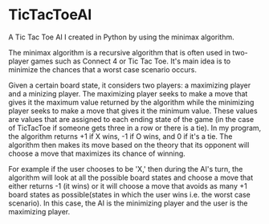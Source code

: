 # TicTacToeAI
  A Tic Tac Toe AI I created in Python by using the minimax algorithm.
  
  The minimax algorithm is a recursive algorithm that is often used in two-player games such as Connect 4 or Tic Tac Toe. It's main idea is to minimize the chances that a worst case scenario occurs. 
  
  Given a certain board state, it considers two players: a maximizing player and a minizing player. The maximizing player seeks to make a move that gives it the maximum value returned by the algorithm while the minimizing player seeks to make a move that gives it the minimum value. These values are values that are assigned to each ending state of the game (in the case of TicTacToe if someone gets three in a row or there is a tie). In my program, the algorithm returns +1 if X wins, -1 if O wins, and 0 if it's a tie. The algorithm then makes its move based on the theory that its opponent will choose a move that maximizes its chance of winning. 
  
  For example if the user chooses to be 'X,' then during the AI's turn, the algorithm will look at all the possible board states and choose a move that either returns -1 (it wins) or it will choose a move that avoids as many +1 board states as possible(states in which the user wins i.e. the worst case scenario). In this case, the AI is the minimizing player and the user is the maximizing player.

